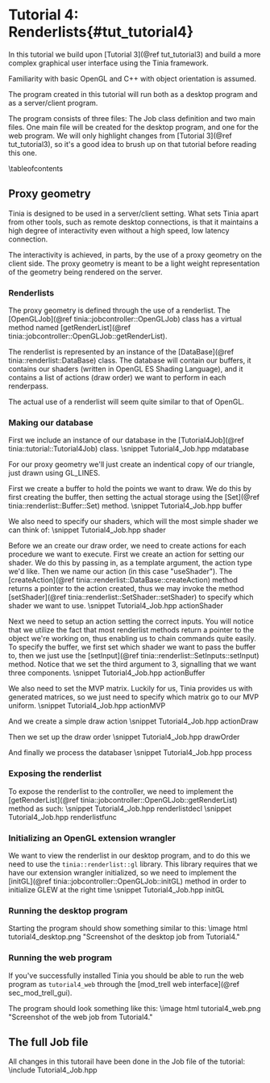 Tutorial 4: Renderlists{#tut_tutorial4}
===

In this tutorial we build upon [Tutorial 3](@ref tut_tutorial3) and build a more
complex graphical user interface using the Tinia framework.

Familiarity with basic OpenGL and C++ with object orientation is assumed.

The program created in this tutorial will run both as a desktop program and as a
server/client program.

The program consists of three files: The Job class definition and two main files. One
main file will be created for the desktop program, and one for the web program.
We will only highlight changes from [Tutorial 3](@ref tut_tutorial3), so it's a good
idea to brush up on that tutorial before reading this one.

\tableofcontents

Proxy geometry
---
Tinia is designed to be used in a server/client setting. What sets Tinia apart
from other tools, such as remote desktop connections, is that it maintains a
high degree of interactivity even without a high speed, low latency connection.

The interactivity is achieved, in parts, by the use of a proxy geometry on the
client side. The proxy geometry is meant to be a light weight representation
of the geometry being rendered on the server.

### Renderlists
The proxy geometry is defined through the use of a renderlist. The
[OpenGLJob](@ref tinia::jobcontroller::OpenGLJob) class has a virtual method
named [getRenderList](@ref tinia::jobcontroller::OpenGLJob::getRenderList).

The renderlist is represented by an instance of the
[DataBase](@ref tinia::renderlist::DataBase) class. The database will contain
our buffers, it contains our shaders (written in OpenGL ES Shading Language), and
it contains a list of actions (draw order) we want to perform in each renderpass.

The actual use of a renderlist will seem quite similar to that of OpenGL.

### Making our database
First we include an instance of our database in the
[Tutorial4Job](@ref tinia::tutorial::Tutorial4Job) class.
\snippet Tutorial4_Job.hpp mdatabase

For our proxy geometry we'll just create an indentical copy of our triangle,
just drawn using GL_LINES.

First we create a buffer to hold the points we want to draw. We do this by first
creating the buffer, then setting the actual storage using the
[Set](@ref tinia::renderlist::Buffer::Set) method.
\snippet Tutorial4_Job.hpp buffer

We also need to specify our shaders, which will the most simple shader we can
think of:
\snippet Tutorial4_Job.hpp shader

Before we an create our draw order, we need to create actions for each
procedure we want to execute. First we create an action for setting our shader.
We do this by passing in, as a template argument, the action type we'd like.
Then we name our action (in this case "useShader"). The
[createAction](@ref tinia::renderlist::DataBase::createAction) method
returns a pointer to the action created, thus we may invoke the method
[setShader](@ref tinia::renderlist::SetShader::setShader) to specify which shader
we want to use.
\snippet Tutorial4_Job.hpp actionShader

Next we need to setup an action setting the correct inputs. You will notice
that we utilize the fact that most renderlist methods return a pointer to
the object we're working on, thus enabling us to chain commands quite easily. To
specify the buffer, we first set which shader we want to pass the buffer to, then
we just use the [setInput](@ref tinia::renderlist::SetInputs::setInput) method.
Notice that we set the third argument to 3, signalling that we want three components.
\snippet Tutorial4_Job.hpp actionBuffer

We also need to set the MVP matrix. Luckily for us, Tinia provides us with
generated matrices, so we just need to specify which matrix go to our MVP
uniform.
\snippet Tutorial4_Job.hpp actionMVP

And we create a simple draw action
\snippet Tutorial4_Job.hpp actionDraw

Then we set up the draw order
\snippet Tutorial4_Job.hpp drawOrder

And finally we process the databaser
\snippet Tutorial4_Job.hpp process

### Exposing the renderlist
To expose the renderlist to the controller, we need to implement the
[getRenderList](@ref tinia::jobcontroller::OpenGLJob::getRenderList) method as
such:
\snippet Tutorial4_Job.hpp renderlistdecl
\snippet Tutorial4_Job.hpp renderlistfunc

### Initializing an OpenGL extension wrangler
We want to view the renderlist in our desktop program, and to do this we
need to use the `tinia::renderlist::gl` library. This library requires that we
have our extension wrangler initialized, so we need to implement the
[initGL](@ref tinia::jobcontroller::OpenGLJob::initGL) method in order to
initialize GLEW at the right time
\snippet Tutorial4_Job.hpp initGL

### Running the desktop program
Starting the program should show something similar to this:
\image html tutorial4_desktop.png "Screenshot of the desktop job from Tutorial4."


### Running the web program
If you've successfully installed Tinia you should be able to run the web program
as `tutorial4_web` through the [mod_trell web interface](@ref sec_mod_trell_gui).

The program should look something like this:
\image html tutorial4_web.png "Screenshot of the web job from Tutorial4."

The full Job file
---
All changes in this tutorail have been done in the Job file of the tutorial:
\include Tutorial4_Job.hpp







